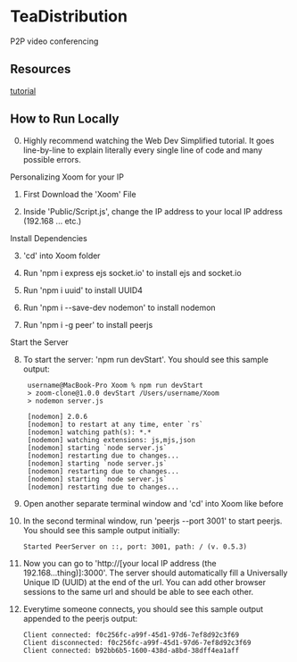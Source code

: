 TeaDistribution
===============

P2P video conferencing


Resources
---------

[tutorial](https://www.youtube.com/watch?v=DvlyzDZDEq4&ab_channel=WebDevSimplified)


How to Run Locally
------------------

0) Highly recommend watching the Web Dev Simplified tutorial. It goes line-by-line to explain literally every single line of code and many possible errors.

Personalizing Xoom for your IP

1) First Download the 'Xoom' File

2) Inside 'Public/Script.js', change the IP address to your local IP address (192.168 ... etc.)

Install Dependencies

3) 'cd' into Xoom folder

4) Run 'npm i express ejs socket.io' to install ejs and socket.io

5) Run 'npm i uuid' to install UUID4

6) Run 'npm i --save-dev nodemon' to install nodemon

7) Run 'npm i -g peer' to install peerjs

Start the Server

8) To start the server: 'npm run devStart'. You should see this sample output:

        username@MacBook-Pro Xoom % npm run devStart
        > zoom-clone@1.0.0 devStart /Users/username/Xoom
        > nodemon server.js

        [nodemon] 2.0.6
        [nodemon] to restart at any time, enter `rs`
        [nodemon] watching path(s): *.*
        [nodemon] watching extensions: js,mjs,json
        [nodemon] starting `node server.js`
        [nodemon] restarting due to changes...
        [nodemon] starting `node server.js`
        [nodemon] restarting due to changes...
        [nodemon] starting `node server.js`
        [nodemon] restarting due to changes...

9) Open another separate terminal window and 'cd' into Xoom like before

10) In the second terminal window, run 'peerjs --port 3001' to start peerjs. You should see this sample output initially:

        Started PeerServer on ::, port: 3001, path: / (v. 0.5.3)
        
11) Now you can go to 'http://[your local IP address (the 192.168...thing)]:3000'. The server should automatically fill a Universally Unique ID (UUID) at the end of the url. You can add other browser sessions to the same url and should be able to see each other.

12) Everytime someone connects, you should see this sample output appended to the peerjs output:
        
        Client connected: f0c256fc-a99f-45d1-97d6-7ef8d92c3f69
        Client disconnected: f0c256fc-a99f-45d1-97d6-7ef8d92c3f69
        Client connected: b92bb6b5-1600-438d-a8bd-38dff4ea1aff
